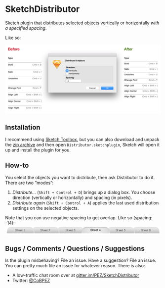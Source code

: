 # SketchDistributor
Sketch plugin that distributes selected objects vertically or horizontally *with a specified spacing*.

Like so:

![Distribution in action](distribution.png "Distribution by pixel")

## Installation

I recommend using [Sketch Toolbox](http://sketchtoolbox.com), but you can also download and unpack the [zip archive](https://github.com/PEZ/SketchDistributor/archive/master.zip) and then open `Distributor.sketchplugin`, Sketch will open it up and install the plugin for you. 

## How-to

You select the objects you want to distribute, then ask Distributor to do it. There are two ”modes”:

1. *Distribute...* (`Shift + Control + D`) brings up a dialog box. You choose direction (vertically or horizontally) and spacing (in pixels).
1. *Distribute again* (`Shift + Control + A`) applies the last used distribution settings on the selected objects.

Note that you can use negative spacing to get overlap. Like so (spacing: -14):
![Tabs distributed -14px](tabs.png "Using -14px")

## Bugs / Comments / Questions / Suggestions

Is the plugin misbehaving? File an issue. Have a suggestion? File an issue. You can pretty much file an issue for whatever reason. There is also:

* A low-traffic chat room over at [gitter.im/PEZ/SketchDistributor](https://gitter.im/PEZ/SketchDistributor)
* Twitter: [@CoBPEZ](https://twitter.com/cobpez)
